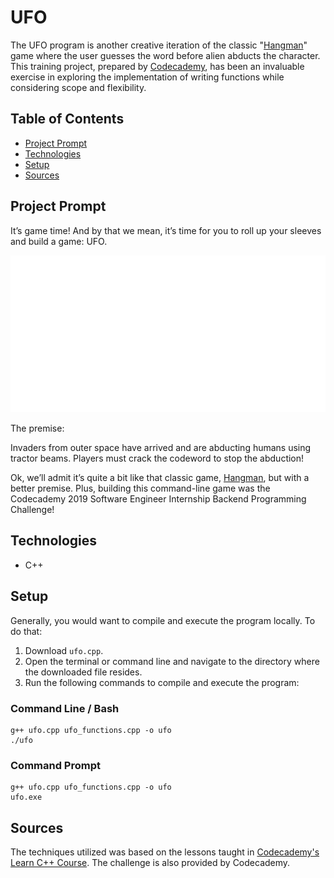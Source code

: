 # **UFO**

The UFO program is another creative iteration of the classic "[Hangman](https://en.wikipedia.org/wiki/Hangman_(game))" game where the user guesses the word before alien abducts the character. This training project, prepared by [Codecademy](https://www.codecademy.com/learn/learn-c-plus-plus), has been an invaluable exercise in exploring the implementation of writing functions while considering scope and flexibility.

## Table of Contents

- [Project Prompt](#project-prompt)
- [Technologies](#technologies)
- [Setup](#setup)
- [Sources](#sources)

## Project Prompt

It’s game time! And by that we mean, it’s time for you to roll up your sleeves and build a game: UFO.

![ufo abduction](./resources/img/UFO.gif)

The premise:

Invaders from outer space have arrived and are abducting humans using tractor beams. Players must crack the codeword to stop the abduction!

Ok, we’ll admit it’s quite a bit like that classic game, [Hangman](https://en.wikipedia.org/wiki/Hangman_(game)), but with a better premise. Plus, building this command-line game was the Codecademy 2019 Software Engineer Internship Backend Programming Challenge!

## Technologies

- C++

## Setup

Generally, you would want to compile and execute the program locally. To do that:

1. Download `ufo.cpp`.
2. Open the terminal or command line and navigate to the directory where the downloaded file resides.
3. Run the following commands to compile and execute the program:

### Command Line / Bash

```git
g++ ufo.cpp ufo_functions.cpp -o ufo
./ufo
```

### Command Prompt

```git
g++ ufo.cpp ufo_functions.cpp -o ufo
ufo.exe
```

## Sources

The techniques utilized was based on the lessons taught in [Codecademy's Learn C++ Course](https://www.codecademy.com/learn/learn-c-plus-plus
). The challenge is also provided by Codecademy.

